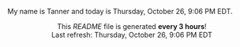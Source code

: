 My name is Tanner and today is Thursday, October 26, 9:06 PM EDT.

<p align="center">This <i>README</i> file is generated <b>every 3 hours</b>!</br>Last refresh: Thursday, October 26, 9:06 PM EDT<br /></p>
